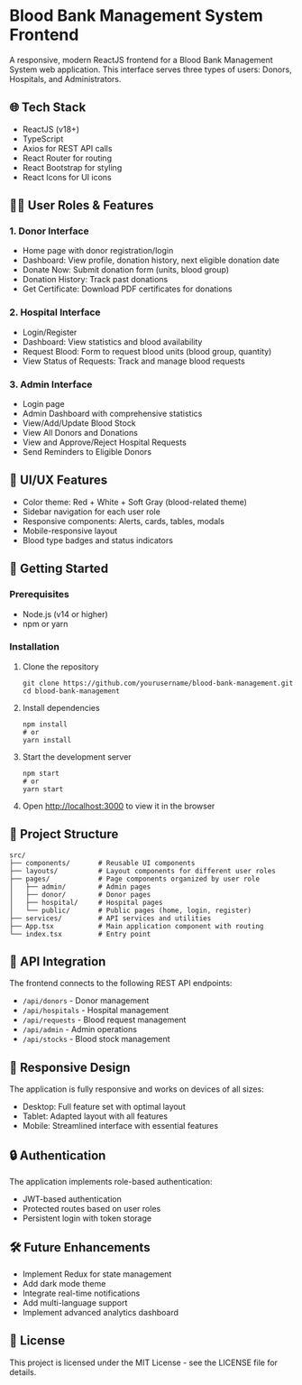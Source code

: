 # Blood Bank Management System Frontend

A responsive, modern ReactJS frontend for a Blood Bank Management System web application. This interface serves three types of users: Donors, Hospitals, and Administrators.

## 🌐 Tech Stack

- ReactJS (v18+)
- TypeScript
- Axios for REST API calls
- React Router for routing
- React Bootstrap for styling
- React Icons for UI icons

## 🧑‍💼 User Roles & Features

### 1. Donor Interface
- Home page with donor registration/login
- Dashboard: View profile, donation history, next eligible donation date
- Donate Now: Submit donation form (units, blood group)
- Donation History: Track past donations
- Get Certificate: Download PDF certificates for donations

### 2. Hospital Interface
- Login/Register
- Dashboard: View statistics and blood availability
- Request Blood: Form to request blood units (blood group, quantity)
- View Status of Requests: Track and manage blood requests

### 3. Admin Interface
- Login page
- Admin Dashboard with comprehensive statistics
- View/Add/Update Blood Stock
- View All Donors and Donations
- View and Approve/Reject Hospital Requests
- Send Reminders to Eligible Donors

## 🎨 UI/UX Features

- Color theme: Red + White + Soft Gray (blood-related theme)
- Sidebar navigation for each user role
- Responsive components: Alerts, cards, tables, modals
- Mobile-responsive layout
- Blood type badges and status indicators

## 🚀 Getting Started

### Prerequisites

- Node.js (v14 or higher)
- npm or yarn

### Installation

1. Clone the repository
   ```
   git clone https://github.com/yourusername/blood-bank-management.git
   cd blood-bank-management
   ```

2. Install dependencies
   ```
   npm install
   # or
   yarn install
   ```

3. Start the development server
   ```
   npm start
   # or
   yarn start
   ```

4. Open [http://localhost:3000](http://localhost:3000) to view it in the browser

## 📁 Project Structure

```
src/
├── components/       # Reusable UI components
├── layouts/          # Layout components for different user roles
├── pages/            # Page components organized by user role
│   ├── admin/        # Admin pages
│   ├── donor/        # Donor pages
│   ├── hospital/     # Hospital pages
│   └── public/       # Public pages (home, login, register)
├── services/         # API services and utilities
├── App.tsx           # Main application component with routing
└── index.tsx         # Entry point
```

## 🔗 API Integration

The frontend connects to the following REST API endpoints:

- `/api/donors` - Donor management
- `/api/hospitals` - Hospital management
- `/api/requests` - Blood request management
- `/api/admin` - Admin operations
- `/api/stocks` - Blood stock management

## 📱 Responsive Design

The application is fully responsive and works on devices of all sizes:

- Desktop: Full feature set with optimal layout
- Tablet: Adapted layout with all features
- Mobile: Streamlined interface with essential features

## 🔒 Authentication

The application implements role-based authentication:

- JWT-based authentication
- Protected routes based on user roles
- Persistent login with token storage

## 🛠️ Future Enhancements

- Implement Redux for state management
- Add dark mode theme
- Integrate real-time notifications
- Add multi-language support
- Implement advanced analytics dashboard

## 📄 License

This project is licensed under the MIT License - see the LICENSE file for details.